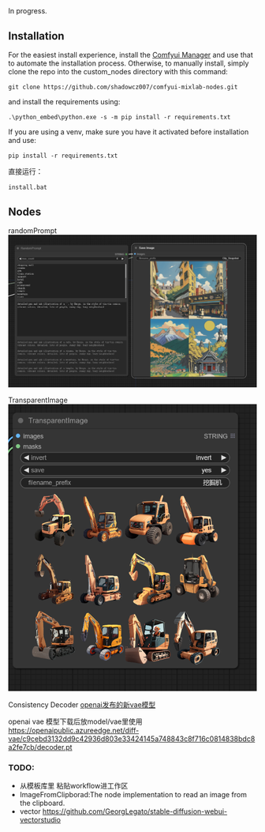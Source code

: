 ## 
In progress.


## Installation

For the easiest install experience, install the [Comfyui Manager](https://github.com/ltdrdata/ComfyUI-Manager) and use that to automate the installation process.
Otherwise, to manually install, simply clone the repo into the custom_nodes directory with this command:
```
git clone https://github.com/shadowcz007/comfyui-mixlab-nodes.git
```
and install the requirements using:
```
.\python_embed\python.exe -s -m pip install -r requirements.txt
```
If you are using a venv, make sure you have it activated before installation and use:
```
pip install -r requirements.txt
```

直接运行：
```
install.bat
```

## Nodes
randomPrompt
![randomPrompt](./assets/randomPrompt.png)

TransparentImage
![TransparentImage](./assets//TransparentImage.png)

Consistency Decoder
[openai发布的新vae模型]( https://github.com/openai/consistencydecoder)

openai vae 模型下载后放model/vae里使用
https://openaipublic.azureedge.net/diff-vae/c9cebd3132dd9c42936d803e33424145a748843c8f716c0814838bdc8a2fe7cb/decoder.pt


<!-- ### Workflow
[Workflow](./workflow.md) -->

### TODO:
- 从模板库里 粘贴workflow进工作区
- ImageFromClipborad:The node implementation to read an image from the clipboard.
- vector https://github.com/GeorgLegato/stable-diffusion-webui-vectorstudio

